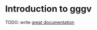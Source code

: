 # Introduction to gggv

TODO: write [great documentation](http://jacobian.org/writing/what-to-write/)
